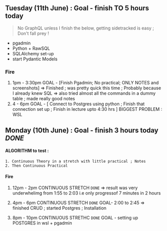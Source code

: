 ## Tuesday (11th June) : Goal - finish TO 5 hours today
> No GraphQL unless I finish the below, getting sidetracked is easy ; Don't fall prey !
- pgadmin 
- Python + RawSQL
- SQLAlchemy set-up
- start Pydantic Models

### Fire
1. 1pm - 3:30pm 
GOAL - [Finish Pgadmin; No practical; ONLY NOTES and screenshots]
=> Finished ; was pretty quick this time ; Probably because I already knew SQL 
=> also tried almost all the commands in a dummy table ; made really good notes
2.  4 - 6pm 
GOAL - [ Connect to Postgres using python ; Finish that connection set up ; Finish in lecture upto 4:30 hrs ] 
BIGGEST PROBLEM : WSL 





## Monday (10th June) : Goal - finish 3 hours today *DONE*

#### ALGORITHM to test :
    1. Continuous Theory in a stretch with little practical ; Notes
    2. Then Continuous Practical

#### Fire

1. 12pm - 2pm CONTINUOUS STRETCH `DONE`
=> result was very underwhelimg from 1:55 to 2:03 i.e only progressof 7 minutes in 2 hours

2. 4pm - 6pm CONTINUOUS STRETCH `DONE`
GOAL- 2:00 to 2:45 
=> finished CRUD ; started Postgres ; Installation

3. 8pm - 10pm CONTINUOUS STRETHC `DONE`
GOAL - setting up POSTGRES in wsl + pgadmin 
